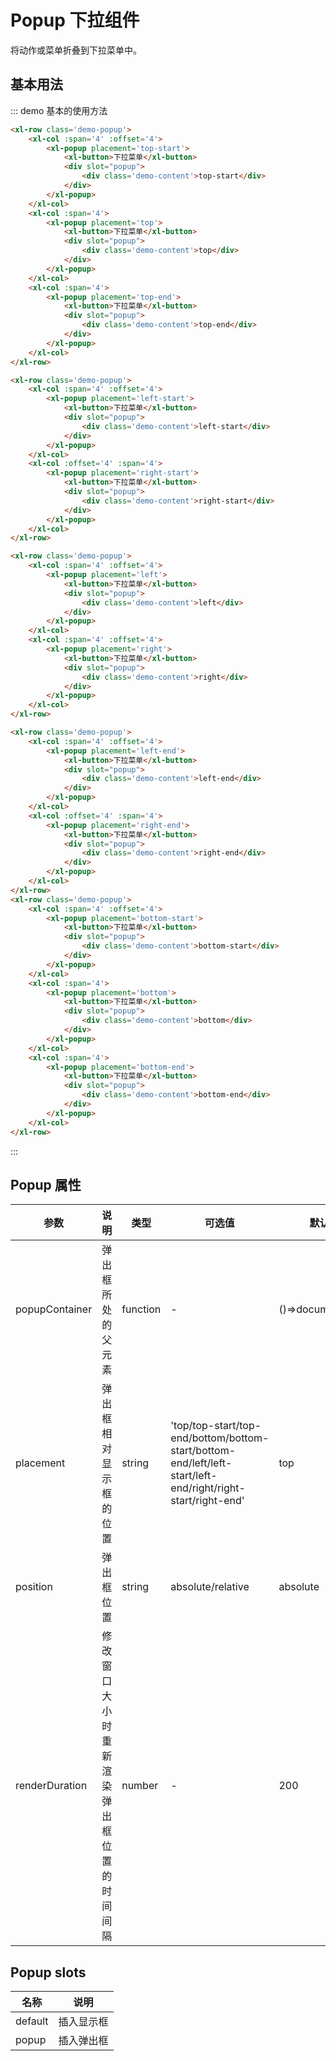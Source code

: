 <script>
    export default{
        data(){
            return{
                visiable:false
            }
        }
    }
</script>

<style>
    .demo-popup{
        margin-bottom:2em;
    }
    .demo-content{
        background-color: rgba(70,76,91,.9);
        color:#fff;
        padding: 0.8em 1.5em;
        border-radius: 4px;

    }
</style>

# Popup 下拉组件

将动作或菜单折叠到下拉菜单中。

## 基本用法

::: demo 基本的使用方法

```html
<xl-row class='demo-popup'>
    <xl-col :span='4' :offset='4'>
        <xl-popup placement='top-start'>
            <xl-button>下拉菜单</xl-button>
            <div slot="popup">
                <div class='demo-content'>top-start</div>
            </div>
        </xl-popup>
    </xl-col>
    <xl-col :span='4'>
        <xl-popup placement='top'>
            <xl-button>下拉菜单</xl-button>
            <div slot="popup">
                <div class='demo-content'>top</div>
            </div>
        </xl-popup>
    </xl-col>
    <xl-col :span='4'>
        <xl-popup placement='top-end'>
            <xl-button>下拉菜单</xl-button>
            <div slot="popup">
                <div class='demo-content'>top-end</div>
            </div>
        </xl-popup>
    </xl-col>
</xl-row>

<xl-row class='demo-popup'>
    <xl-col :span='4' :offset='4'>
        <xl-popup placement='left-start'>
            <xl-button>下拉菜单</xl-button>
            <div slot="popup">
                <div class='demo-content'>left-start</div>
            </div>
        </xl-popup>
    </xl-col>
    <xl-col :offset='4' :span='4'>
        <xl-popup placement='right-start'>
            <xl-button>下拉菜单</xl-button>
            <div slot="popup">
                <div class='demo-content'>right-start</div>
            </div>
        </xl-popup>
    </xl-col>
</xl-row>

<xl-row class='demo-popup'>
    <xl-col :span='4' :offset='4'>
        <xl-popup placement='left'>
            <xl-button>下拉菜单</xl-button>
            <div slot="popup">
                <div class='demo-content'>left</div>
            </div>
        </xl-popup>
    </xl-col>
    <xl-col :span='4' :offset='4'>
        <xl-popup placement='right'>
            <xl-button>下拉菜单</xl-button>
            <div slot="popup">
                <div class='demo-content'>right</div>
            </div>
        </xl-popup>
    </xl-col>
</xl-row>

<xl-row class='demo-popup'>
    <xl-col :span='4' :offset='4'>
        <xl-popup placement='left-end'>
            <xl-button>下拉菜单</xl-button>
            <div slot="popup">
                <div class='demo-content'>left-end</div>
            </div>
        </xl-popup>
    </xl-col>
    <xl-col :offset='4' :span='4'>
        <xl-popup placement='right-end'>
            <xl-button>下拉菜单</xl-button>
            <div slot="popup">
                <div class='demo-content'>right-end</div>
            </div>
        </xl-popup>
    </xl-col>
</xl-row>
<xl-row class='demo-popup'>
    <xl-col :span='4' :offset='4'>
        <xl-popup placement='bottom-start'>
            <xl-button>下拉菜单</xl-button>
            <div slot="popup">
                <div class='demo-content'>bottom-start</div>
            </div>
        </xl-popup>
    </xl-col>
    <xl-col :span='4'>
        <xl-popup placement='bottom'>
            <xl-button>下拉菜单</xl-button>
            <div slot="popup">
                <div class='demo-content'>bottom</div>
            </div>
        </xl-popup>
    </xl-col>
    <xl-col :span='4'>
        <xl-popup placement='bottom-end'>
            <xl-button>下拉菜单</xl-button>
            <div slot="popup">
                <div class='demo-content'>bottom-end</div>
            </div>
        </xl-popup>
    </xl-col>
</xl-row>
```

:::

## Popup 属性

| 参数           | 说明                                       | 类型     | 可选值                                                                                                      | 默认值            |
| -------------- | ------------------------------------------ | -------- | ----------------------------------------------------------------------------------------------------------- | ----------------- |
| popupContainer | 弹出框所处的父元素                         | function | -                                                                                                           | ()=>document.body |
| placement      | 弹出框相对显示框的位置                     | string   | 'top/top-start/top-end/bottom/bottom-start/bottom-end/left/left-start/left-end/right/right-start/right-end' | top               |
| position       | 弹出框位置                                 | string   | absolute/relative                                                                                           | absolute          |
| renderDuration | 修改窗口大小时重新渲染弹出框位置的时间间隔 | number   | -                                                                                                           | 200               |

## Popup slots

| 名称    | 说明       |
| ------- | ---------- |
| default | 插入显示框 |
| popup   | 插入弹出框 |
